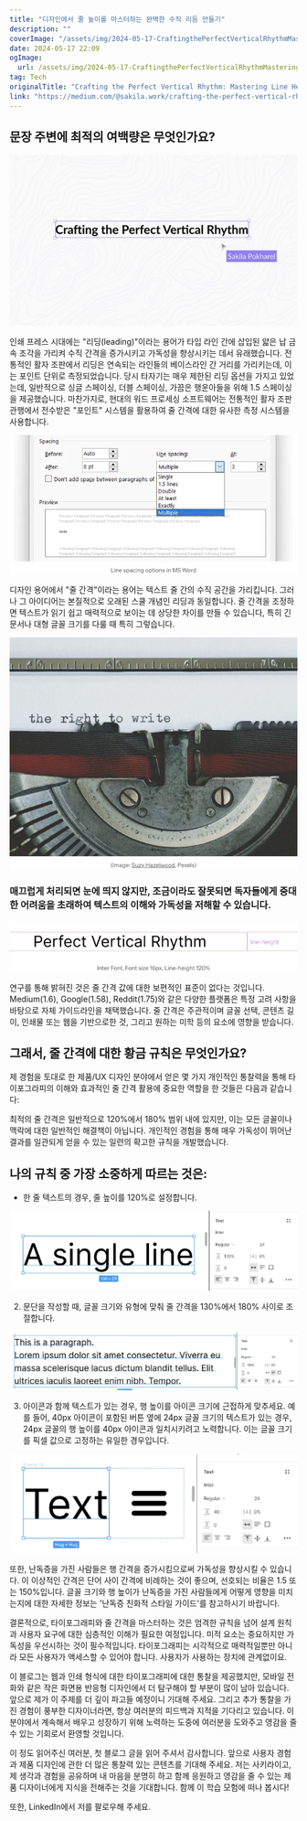 ```yaml
---
title: "디자인에서 줄 높이를 마스터하는 완벽한 수직 리듬 만들기"
description: ""
coverImage: "/assets/img/2024-05-17-CraftingthePerfectVerticalRhythmMasteringLineHeightsinDesign_0.png"
date: 2024-05-17 22:09
ogImage:
  url: /assets/img/2024-05-17-CraftingthePerfectVerticalRhythmMasteringLineHeightsinDesign_0.png
tag: Tech
originalTitle: "Crafting the Perfect Vertical Rhythm: Mastering Line Heights in Design"
link: "https://medium.com/@sakila.work/crafting-the-perfect-vertical-rhythm-mastering-line-heights-in-design-d33461ec8349"
---
```


## 문장 주변에 최적의 여백량은 무엇인가요?

![이미지](/assets/img/2024-05-17-CraftingthePerfectVerticalRhythmMasteringLineHeightsinDesign_0.png)

인쇄 프레스 시대에는 "리딩(leading)"이라는 용어가 타입 라인 간에 삽입된 얇은 납 금속 조각을 가리켜 수직 간격을 증가시키고 가독성을 향상시키는 데서 유래했습니다. 전통적인 활자 조판에서 리딩은 연속되는 라인들의 베이스라인 간 거리를 가리키는데, 이는 포인트 단위로 측정되었습니다. 당시 타자기는 매우 제한된 리딩 옵션을 가지고 있었는데, 일반적으로 싱글 스페이싱, 더블 스페이싱, 가끔은 행운아들을 위해 1.5 스페이싱을 제공했습니다. 마찬가지로, 현대의 워드 프로세싱 소프트웨어는 전통적인 활자 조판 관행에서 전수받은 "포인트" 시스템을 활용하여 줄 간격에 대한 유사한 측정 시스템을 사용합니다.

![이미지](/assets/img/2024-05-17-CraftingthePerfectVerticalRhythmMasteringLineHeightsinDesign_1.png)

<div class="content-ad"></div>

디자인 용어에서 "줄 간격"이라는 용어는 텍스트 줄 간의 수직 공간을 가리킵니다. 그러나 그 아이디어는 본질적으로 오래된 스쿨 개념인 리딩과 동일합니다. 줄 간격을 조정하면 텍스트가 읽기 쉽고 매력적으로 보이는 데 상당한 차이를 만들 수 있습니다, 특히 긴 문서나 대형 글꼴 크기를 다룰 때 특히 그렇습니다.

![Crafting the Perfect Vertical Rhythm Mastering Line Heights in Design](/assets/img/2024-05-17-CraftingthePerfectVerticalRhythmMasteringLineHeightsinDesign_2.png)

### 매끄럽게 처리되면 눈에 띄지 않지만, 조금이라도 잘못되면 독자들에게 중대한 어려움을 초래하여 텍스트의 이해와 가독성을 저해할 수 있습니다.

![Crafting the Perfect Vertical Rhythm Mastering Line Heights in Design](/assets/img/2024-05-17-CraftingthePerfectVerticalRhythmMasteringLineHeightsinDesign_3.png)

<div class="content-ad"></div>

연구를 통해 밝혀진 것은 줄 간격 값에 대한 보편적인 표준이 없다는 것입니다. Medium(1.6), Google(1.58), Reddit(1.75)와 같은 다양한 플랫폼은 특정 고려 사항을 바탕으로 자체 가이드라인을 채택했습니다. 줄 간격은 주관적이며 글꼴 선택, 콘텐츠 길이, 인쇄물 또는 웹을 기반으로한 것, 그리고 원하는 미학 등의 요소에 영향을 받습니다.

## 그래서, 줄 간격에 대한 황금 규칙은 무엇인가요?

제 경험을 토대로 한 제품/UX 디자인 분야에서 얻은 몇 가지 개인적인 통찰력을 통해 타이포그라피의 이해와 효과적인 줄 간격 활용에 중요한 역할을 한 것들은 다음과 같습니다:

최적의 줄 간격은 일반적으로 120%에서 180% 범위 내에 있지만, 이는 모든 글꼴이나 맥락에 대한 일반적인 해결책이 아닙니다. 개인적인 경험을 통해 매우 가독성이 뛰어난 결과를 일관되게 얻을 수 있는 일련의 확고한 규칙을 개발했습니다.

<div class="content-ad"></div>

## 나의 규칙 중 가장 소중하게 따르는 것은:

- 한 줄 텍스트의 경우, 줄 높이를 120%로 설정합니다.

![CraftingthePerfectVerticalRhythmMasteringLineHeightsinDesign_4.png](/assets/img/2024-05-17-CraftingthePerfectVerticalRhythmMasteringLineHeightsinDesign_4.png)

2. 문단을 작성할 때, 글꼴 크기와 유형에 맞춰 줄 간격을 130%에서 180% 사이로 조절합니다.

<div class="content-ad"></div>

![CraftingthePerfectVerticalRhythmMasteringLineHeightsinDesign_5](/assets/img/2024-05-17-CraftingthePerfectVerticalRhythmMasteringLineHeightsinDesign_5.png)

3. 아이콘과 함께 텍스트가 있는 경우, 행 높이를 아이콘 크기에 근접하게 맞추세요. 예를 들어, 40px 아이콘이 포함된 버튼 옆에 24px 글꼴 크기의 텍스트가 있는 경우, 24px 글꼴의 행 높이를 40px 아이콘과 일치시키려고 노력합니다. 이는 글꼴 크기를 픽셀 값으로 고정하는 유일한 경우입니다.

![CraftingthePerfectVerticalRhythmMasteringLineHeightsinDesign_6](/assets/img/2024-05-17-CraftingthePerfectVerticalRhythmMasteringLineHeightsinDesign_6.png)

또한, 난독증을 가진 사람들은 행 간격을 증가시킴으로써 가독성을 향상시킬 수 있습니다. 이 이상적인 간격은 단어 사이 간격에 비례하는 것이 좋으며, 선호되는 비율은 1.5 또는 150%입니다. 글꼴 크기와 행 높이가 난독증을 가진 사람들에게 어떻게 영향을 미치는지에 대한 자세한 정보는 '난독증 친화적 스타일 가이드'를 참고하시기 바랍니다.

<div class="content-ad"></div>

결론적으로, 타이포그래피와 줄 간격을 마스터하는 것은 엄격한 규칙을 넘어 설계 원칙과 사용자 요구에 대한 심층적인 이해가 필요한 여정입니다. 미적 요소는 중요하지만 가독성을 우선시하는 것이 필수적입니다. 타이포그래피는 시각적으로 매력적일뿐만 아니라 모든 사용자가 액세스할 수 있어야 합니다. 사용자가 사용하는 장치에 관계없이요.

이 블로그는 웹과 인쇄 형식에 대한 타이포그래피에 대한 통찰을 제공했지만, 모바일 전화와 같은 작은 화면용 반응형 디자인에서 더 탐구해야 할 부분이 많이 남아 있습니다. 앞으로 제가 이 주제를 더 깊이 파고들 예정이니 기대해 주세요. 그리고 추가 통찰을 가진 경험이 풍부한 디자이너라면, 항상 여러분의 피드백과 지적을 기다리고 있습니다. 이 분야에서 계속해서 배우고 성장하기 위해 노력하는 도중에 여러분을 도와주고 영감을 줄 수 있는 기회로서 환영할 것입니다.

이 정도 읽어주신 여러분, 첫 블로그 글을 읽어 주셔서 감사합니다. 앞으로 사용자 경험과 제품 디자인에 관한 더 많은 통찰력 있는 콘텐츠를 기대해 주세요. 저는 사키라이고, 제 생각과 경험을 공유하며 내 마음을 분명히 하고 함께 응원하고 영감을 줄 수 있는 제품 디자이너에게 지식을 전해주는 것을 기대합니다. 함께 이 학습 모험에 떠나 봅시다!

또한, LinkedIn에서 저를 팔로우해 주세요.
